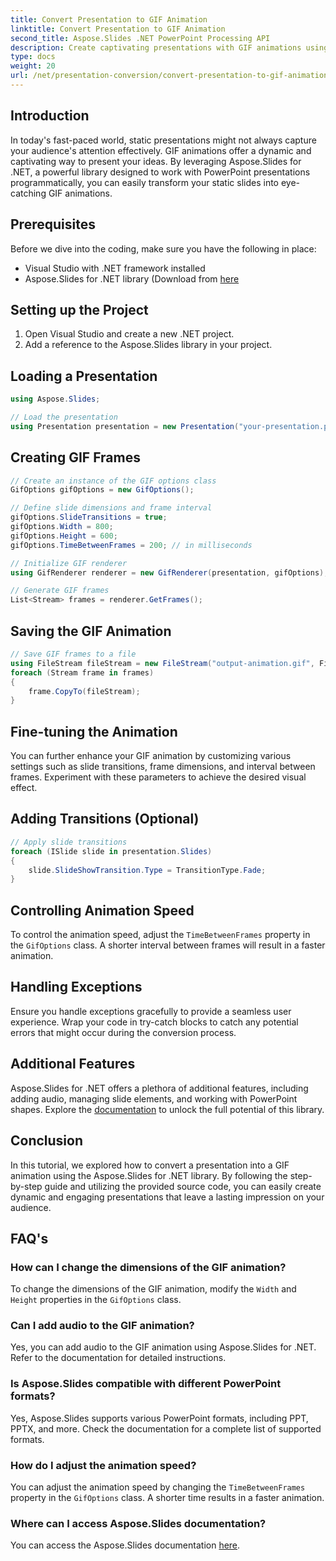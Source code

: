 ```yaml
---
title: Convert Presentation to GIF Animation
linktitle: Convert Presentation to GIF Animation
second_title: Aspose.Slides .NET PowerPoint Processing API
description: Create captivating presentations with GIF animations using Aspose.Slides for .NET. Transform static slides into dynamic visual experiences.
type: docs
weight: 20
url: /net/presentation-conversion/convert-presentation-to-gif-animation/
---
```


## Introduction

In today's fast-paced world, static presentations might not always capture your audience's attention effectively. GIF animations offer a dynamic and captivating way to present your ideas. By leveraging Aspose.Slides for .NET, a powerful library designed to work with PowerPoint presentations programmatically, you can easily transform your static slides into eye-catching GIF animations.

## Prerequisites

Before we dive into the coding, make sure you have the following in place:

- Visual Studio with .NET framework installed
- Aspose.Slides for .NET library (Download from [here](https://releases.aspose.com/slides/net)

## Setting up the Project

1. Open Visual Studio and create a new .NET project.
2. Add a reference to the Aspose.Slides library in your project.

## Loading a Presentation

```csharp
using Aspose.Slides;

// Load the presentation
using Presentation presentation = new Presentation("your-presentation.pptx");
```

## Creating GIF Frames

```csharp
// Create an instance of the GIF options class
GifOptions gifOptions = new GifOptions();

// Define slide dimensions and frame interval
gifOptions.SlideTransitions = true;
gifOptions.Width = 800;
gifOptions.Height = 600;
gifOptions.TimeBetweenFrames = 200; // in milliseconds

// Initialize GIF renderer
using GifRenderer renderer = new GifRenderer(presentation, gifOptions);

// Generate GIF frames
List<Stream> frames = renderer.GetFrames();
```

## Saving the GIF Animation

```csharp
// Save GIF frames to a file
using FileStream fileStream = new FileStream("output-animation.gif", FileMode.Create);
foreach (Stream frame in frames)
{
    frame.CopyTo(fileStream);
}
```

## Fine-tuning the Animation

You can further enhance your GIF animation by customizing various settings such as slide transitions, frame dimensions, and interval between frames. Experiment with these parameters to achieve the desired visual effect.

## Adding Transitions (Optional)

```csharp
// Apply slide transitions
foreach (ISlide slide in presentation.Slides)
{
    slide.SlideShowTransition.Type = TransitionType.Fade;
}
```

## Controlling Animation Speed

To control the animation speed, adjust the `TimeBetweenFrames` property in the `GifOptions` class. A shorter interval between frames will result in a faster animation.

## Handling Exceptions

Ensure you handle exceptions gracefully to provide a seamless user experience. Wrap your code in try-catch blocks to catch any potential errors that might occur during the conversion process.

## Additional Features

Aspose.Slides for .NET offers a plethora of additional features, including adding audio, managing slide elements, and working with PowerPoint shapes. Explore the [documentation](https://reference.aspose.com/slides/net) to unlock the full potential of this library.

## Conclusion

In this tutorial, we explored how to convert a presentation into a GIF animation using the Aspose.Slides for .NET library. By following the step-by-step guide and utilizing the provided source code, you can easily create dynamic and engaging presentations that leave a lasting impression on your audience.

## FAQ's

### How can I change the dimensions of the GIF animation?

To change the dimensions of the GIF animation, modify the `Width` and `Height` properties in the `GifOptions` class.

### Can I add audio to the GIF animation?

Yes, you can add audio to the GIF animation using Aspose.Slides for .NET. Refer to the documentation for detailed instructions.

### Is Aspose.Slides compatible with different PowerPoint formats?

Yes, Aspose.Slides supports various PowerPoint formats, including PPT, PPTX, and more. Check the documentation for a complete list of supported formats.

### How do I adjust the animation speed?

You can adjust the animation speed by changing the `TimeBetweenFrames` property in the `GifOptions` class. A shorter time results in a faster animation.

### Where can I access Aspose.Slides documentation?

You can access the Aspose.Slides documentation [here](https://reference.aspose.com/slides/net).
